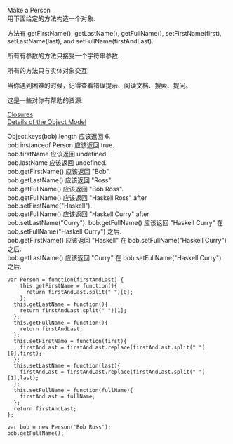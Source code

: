 Make a Person  
用下面给定的方法构造一个对象.  

方法有 getFirstName(), getLastName(), getFullName(), setFirstName(first), setLastName(last), and setFullName(firstAndLast).

所有有参数的方法只接受一个字符串参数.

所有的方法只与实体对象交互.

当你遇到困难的时候，记得查看错误提示、阅读文档、搜索、提问。

这是一些对你有帮助的资源:

[Closures](https://developer.mozilla.org/zh-CN/docs/Web/JavaScript/Closures)  
[Details of the Object Model](https://developer.mozilla.org/zh-CN/docs/Web/JavaScript/Guide/Details_of_the_Object_Model)  

Object.keys(bob).length 应该返回 6.  
bob instanceof Person 应该返回 true.  
bob.firstName 应该返回 undefined.  
bob.lastName 应该返回 undefined.  
bob.getFirstName() 应该返回 "Bob".  
bob.getLastName() 应该返回 "Ross".  
bob.getFullName() 应该返回 "Bob Ross".  
bob.getFullName() 应该返回 "Haskell Ross" after bob.setFirstName("Haskell").  
bob.getFullName() 应该返回 "Haskell Curry" after bob.setLastName("Curry"). 
bob.getFullName() 应该返回 "Haskell Curry" 在 bob.setFullName("Haskell Curry") 之后.  
bob.getFirstName() 应该返回 "Haskell" 在 bob.setFullName("Haskell Curry") 之后.  
bob.getLastName() 应该返回 "Curry" 在 bob.setFullName("Haskell Curry") 之后.  


```
var Person = function(firstAndLast) {
    this.getFirstName = function(){
      return firstAndLast.split(" ")[0];
    };
  this.getLastName = function(){
    return firstAndLast.split(" ")[1];
  };
  this.getFullName = function(){
    return firstAndLast;
  };
  this.setFirstName = function(first){
    firstAndLast = firstAndLast.replace(firstAndLast.split(" ")[0],first);
  };
  this.setLastName = function(last){
    firstAndLast = firstAndLast.replace(firstAndLast.split(" ")[1],last);
  };
  this.setFullName = function(fullName){
    firstAndLast = fullName;
  };
  return firstAndLast;
};

var bob = new Person('Bob Ross');
bob.getFullName();

```